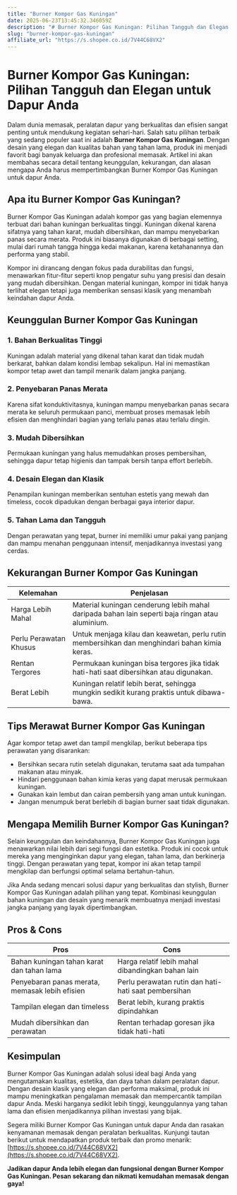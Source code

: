 ```yaml
---
title: "Burner Kompor Gas Kuningan"
date: 2025-06-23T13:45:32.346059Z
description: "# Burner Kompor Gas Kuningan: Pilihan Tangguh dan Elegan untuk Dapur Anda..."
slug: "burner-kompor-gas-kuningan"
affiliate_url: "https://s.shopee.co.id/7V44C68VX2"
---
```

# Burner Kompor Gas Kuningan: Pilihan Tangguh dan Elegan untuk Dapur Anda

Dalam dunia memasak, peralatan dapur yang berkualitas dan efisien sangat penting untuk mendukung kegiatan sehari-hari. Salah satu pilihan terbaik yang sedang populer saat ini adalah **Burner Kompor Gas Kuningan**. Dengan desain yang elegan dan kualitas bahan yang tahan lama, produk ini menjadi favorit bagi banyak keluarga dan profesional memasak. Artikel ini akan membahas secara detail tentang keunggulan, kekurangan, dan alasan mengapa Anda harus mempertimbangkan Burner Kompor Gas Kuningan untuk dapur Anda.

## Apa itu Burner Kompor Gas Kuningan?

Burner Kompor Gas Kuningan adalah kompor gas yang bagian elemennya terbuat dari bahan kuningan berkualitas tinggi. Kuningan dikenal karena sifatnya yang tahan karat, mudah dibersihkan, dan mampu menyebarkan panas secara merata. Produk ini biasanya digunakan di berbagai setting, mulai dari rumah tangga hingga kedai makanan, karena ketahanannya dan performa yang stabil.

Kompor ini dirancang dengan fokus pada durabilitas dan fungsi, menawarkan fitur-fitur seperti knop pengatur suhu yang presisi dan desain yang mudah dibersihkan. Dengan material kuningan, kompor ini tidak hanya terlihat elegan tetapi juga memberikan sensasi klasik yang menambah keindahan dapur Anda.

## Keunggulan Burner Kompor Gas Kuningan

### 1. Bahan Berkualitas Tinggi  
Kuningan adalah material yang dikenal tahan karat dan tidak mudah berkarat, bahkan dalam kondisi lembap sekalipun. Hal ini memastikan kompor tetap awet dan tampil menarik dalam jangka panjang.

### 2. Penyebaran Panas Merata  
Karena sifat konduktivitasnya, kuningan mampu menyebarkan panas secara merata ke seluruh permukaan panci, membuat proses memasak lebih efisien dan menghindari bagian yang terlalu panas atau terlalu dingin.

### 3. Mudah Dibersihkan  
Permukaan kuningan yang halus memudahkan proses pembersihan, sehingga dapur tetap higienis dan tampak bersih tanpa effort berlebih.

### 4. Desain Elegan dan Klasik  
Penampilan kuningan memberikan sentuhan estetis yang mewah dan timeless, cocok dipadukan dengan berbagai gaya interior dapur.

### 5. Tahan Lama dan Tangguh  
Dengan perawatan yang tepat, burner ini memiliki umur pakai yang panjang dan mampu menahan penggunaan intensif, menjadikannya investasi yang cerdas.

## Kekurangan Burner Kompor Gas Kuningan

| Kelemahan | Penjelasan |
|---|---|
| Harga Lebih Mahal | Material kuningan cenderung lebih mahal daripada bahan lain seperti baja ringan atau aluminium. |
| Perlu Perawatan Khusus | Untuk menjaga kilau dan keawetan, perlu rutin membersihkan dan menghindari bahan kimia keras. |
| Rentan Tergores | Permukaan kuningan bisa tergores jika tidak hati-hati saat dibersihkan atau digunakan. |
| Berat Lebih | Kuningan relatif lebih berat, sehingga mungkin sedikit kurang praktis untuk dibawa-bawa. |

## Tips Merawat Burner Kompor Gas Kuningan

Agar kompor tetap awet dan tampil mengkilap, berikut beberapa tips perawatan yang disarankan:
- Bersihkan secara rutin setelah digunakan, terutama saat ada tumpahan makanan atau minyak.
- Hindari penggunaan bahan kimia keras yang dapat merusak permukaan kuningan.
- Gunakan kain lembut dan cairan pembersih yang aman untuk kuningan.
- Jangan menumpuk berat berlebih di bagian burner saat tidak digunakan.

## Mengapa Memilih Burner Kompor Gas Kuningan?

Selain keunggulan dan keindahannya, Burner Kompor Gas Kuningan juga menawarkan nilai lebih dari segi fungsi dan estetika. Produk ini cocok untuk mereka yang menginginkan dapur yang elegan, tahan lama, dan berkinerja tinggi. Dengan perawatan yang tepat, kompor ini akan tetap tampil mengkilap dan berfungsi optimal selama bertahun-tahun.

Jika Anda sedang mencari solusi dapur yang berkualitas dan stylish, Burner Kompor Gas Kuningan adalah pilihan yang tepat. Kombinasi keunggulan bahan kuningan dan desain yang menarik membuatnya menjadi investasi jangka panjang yang layak dipertimbangkan.

## Pros & Cons

| **Pros** | **Cons** |
|---|---|
| Bahan kuningan tahan karat dan tahan lama | Harga relatif lebih mahal dibandingkan bahan lain |
| Penyebaran panas merata, memasak lebih efisien | Perlu perawatan rutin dan hati-hati saat pembersihan |
| Tampilan elegan dan timeless | Berat lebih, kurang praktis dipindahkan |
| Mudah dibersihkan dan perawatan | Rentan terhadap goresan jika tidak hati-hati |

## Kesimpulan

Burner Kompor Gas Kuningan adalah solusi ideal bagi Anda yang mengutamakan kualitas, estetika, dan daya tahan dalam peralatan dapur. Dengan desain klasik yang elegan dan performa maksimal, produk ini mampu meningkatkan pengalaman memasak dan mempercantik tampilan dapur Anda. Meski harganya sedikit lebih tinggi, keunggulannya yang tahan lama dan efisien menjadikannya pilihan investasi yang bijak.

Segera miliki Burner Kompor Gas Kuningan untuk dapur Anda dan rasakan kenyamanan memasak dengan peralatan berkualitas. Kunjungi tautan berikut untuk mendapatkan produk terbaik dan promo menarik: [https://s.shopee.co.id/7V44C68VX2](https://s.shopee.co.id/7V44C68VX2).

**Jadikan dapur Anda lebih elegan dan fungsional dengan Burner Kompor Gas Kuningan. Pesan sekarang dan nikmati kemudahan memasak dengan gaya!**